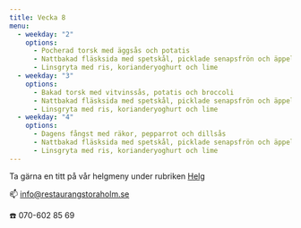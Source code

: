 ```yaml
---
title: Vecka 8
menu:
  - weekday: "2"
    options:
      - Pocherad torsk med äggsås och potatis
      - Nattbakad fläsksida med spetskål, picklade senapsfrön och äppelsky
      - Linsgryta med ris, korianderyoghurt och lime
  - weekday: "3"
    options:
      - Bakad torsk med vitvinssås, potatis och broccoli
      - Nattbakad fläsksida med spetskål, picklade senapsfrön och äppelsky
      - Linsgryta med ris, korianderyoghurt och lime
  - weekday: "4"
    options:
      - Dagens fångst med räkor, pepparrot och dillsås
      - Nattbakad fläsksida med spetskål, picklade senapsfrön och äppelsky
      - Linsgryta med ris, korianderyoghurt och lime
---
```

[](http://www.bjorlandagard.se)[](http://www.bjorlandagard.se)Ta gärna en titt på vår helgmeny under rubriken [Helg](https://www.restaurangstoraholm.se/helg/?i=2)

📫 info@restaurangstoraholm.se

☎️ 070-602 85 69